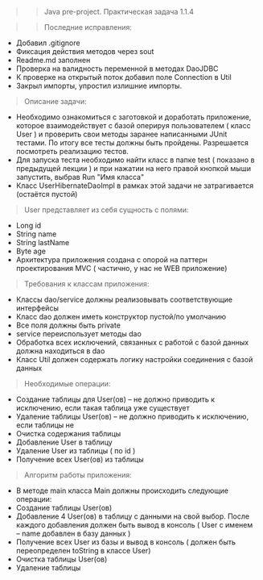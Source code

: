 >> Java pre-project. Практическая задача 1.1.4

>> Последние исправления:
- Добавил .gitignore
- Фиксация действия методов через sout
- Readme.md заполнен
- Проверка на валидность переменной в методах DaoJDBC
- К проверке на открытый поток добавил поле Connection в Util
- Закрыл импорты, упростил излишние импорты.

>Описание задачи:

- Необходимо ознакомиться с заготовкой и доработать приложение, которое взаимодействует с базой оперируя пользователем ( класс User ) и проверить свои методы заранее написанными JUnit тестами. По итогу все тесты должны быть пройдены. Разрешается посмотреть реализацию тестов.
- Для запуска теста необходимо найти класс в папке test ( показано в предыдущей лекции ) и при нажатии на него правой кнопкой мыши запустить, выбрав Run "Имя класса"
- Класс UserHibernateDaoImpl в рамках этой задачи не затрагивается (остаётся пустой)

>User представляет из себя сущность с полями:

- Long id
- String name
- String lastName
- Byte age
- Архитектура приложения создана с опорой на паттерн проектирования MVC ( частично, у нас не WEB приложение)



>Требования к классам приложения:

- Классы dao/service должны реализовывать соответствующие интерфейсы
- Класс dao должен иметь конструктор пустой/по умолчанию
- Все поля должны быть private
- service переиспользует методы dao
- Обработка всех исключений, связанных с работой с базой данных должна находиться в dao 
- Класс Util должен содержать логику настройки соединения с базой данных


>Необходимые операции:

- Создание таблицы для User(ов) – не должно приводить к исключению, если такая таблица уже существует
- Удаление таблицы User(ов) – не должно приводить к исключению, если таблицы не
- Очистка содержания таблицы
- Добавление User в таблицу
- Удаление User из таблицы ( по id )
- Получение всех User(ов) из таблицы


>Алгоритм работы приложения:

- В методе main класса Main должны происходить следующие операции:
- Создание таблицы User(ов)
- Добавление 4 User(ов) в таблицу с данными на свой выбор. После каждого добавления должен быть вывод в консоль ( User с именем – name добавлен в базу данных )
- Получение всех User из базы и вывод в консоль ( должен быть переопределен toString в классе User)
- Очистка таблицы User(ов)
- Удаление таблицы
